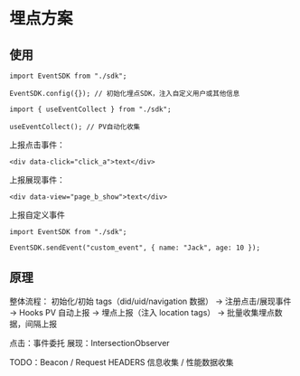 # 埋点方案

## 使用

```tsx
import EventSDK from "./sdk";

EventSDK.config({}); // 初始化埋点SDK，注入自定义用户或其他信息
```

```tsx
import { useEventCollect } from "./sdk";

useEventCollect(); // PV自动化收集
```

上报点击事件：

```tsx
<div data-click="click_a">text</div>
```

上报展现事件：

```tsx
<div data-view="page_b_show">text</div>
```

上报自定义事件

```tsx
import EventSDK from "./sdk";

EventSDK.sendEvent("custom_event", { name: "Jack", age: 10 });
```

## 原理

整体流程：
初始化/初始 tags（did/uid/navigation 数据） -> 注册点击/展现事件 -> Hooks PV 自动上报 -> 埋点上报（注入 location tags） -> 批量收集埋点数据，间隔上报

点击：事件委托
展现：IntersectionObserver

TODO：Beacon / Request HEADERS 信息收集 / 性能数据收集
